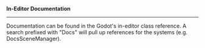 ****In-Editor Documentation****
___________________

Documentation can be found in the Godot's in-editor class reference. A search prefixed with "Docs"
will pull up references for the systems (e.g. DocsSceneManager). 

